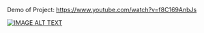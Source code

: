 Demo of Project: https://www.youtube.com/watch?v=f8C169AnbJs

[![IMAGE ALT TEXT](http://img.youtube.com/vi/f8C169AnbJs/0.jpg)](http://www.youtube.com/watch?v=f8C169AnbJs "Tax Calculation & Payment System Demo")

